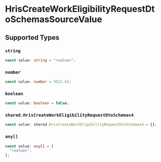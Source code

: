 # HrisCreateWorkEligibilityRequestDtoSchemasSourceValue


## Supported Types

### `string`

```typescript
const value: string = "<value>";
```

### `number`

```typescript
const value: number = 9521.43;
```

### `boolean`

```typescript
const value: boolean = false;
```

### `shared.HrisCreateWorkEligibilityRequestDtoSchemas4`

```typescript
const value: shared.HrisCreateWorkEligibilityRequestDtoSchemas4 = {};
```

### `any[]`

```typescript
const value: any[] = [
  "<value>",
];
```

